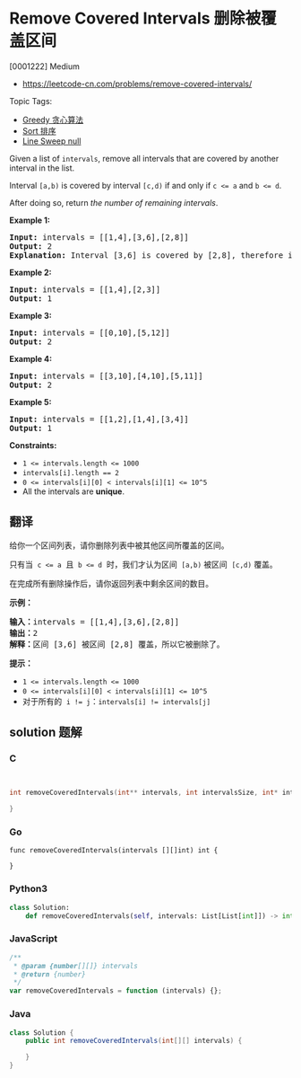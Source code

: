 # Remove Covered Intervals 删除被覆盖区间

[0001222] Medium

- https://leetcode-cn.com/problems/remove-covered-intervals/

Topic Tags:

- [Greedy 贪心算法](https://leetcode-cn.com/tag/greedy/)
- [Sort 排序](https://leetcode-cn.com/tag/sort/)
- [Line Sweep null](https://leetcode-cn.com/tag/line-sweep/)

Given a list of `intervals`, remove all intervals that are covered by another interval in the list.

Interval `[a,b)` is covered by interval `[c,d)` if and only if `c <= a` and `b <= d`.

After doing so, return _the number of remaining intervals_.

**Example 1:**

<pre><strong>Input:</strong> intervals = [[1,4],[3,6],[2,8]]
<strong>Output:</strong> 2
<b>Explanation: </b>Interval [3,6] is covered by [2,8], therefore it is removed.
</pre>

**Example 2:**

<pre><strong>Input:</strong> intervals = [[1,4],[2,3]]
<strong>Output:</strong> 1
</pre>

**Example 3:**

<pre><strong>Input:</strong> intervals = [[0,10],[5,12]]
<strong>Output:</strong> 2
</pre>

**Example 4:**

<pre><strong>Input:</strong> intervals = [[3,10],[4,10],[5,11]]
<strong>Output:</strong> 2
</pre>

**Example 5:**

<pre><strong>Input:</strong> intervals = [[1,2],[1,4],[3,4]]
<strong>Output:</strong> 1
</pre>

**Constraints:**

- `1 <= intervals.length <= 1000`
- `intervals[i].length == 2`
- `0 <= intervals[i][0] < intervals[i][1] <= 10^5`
- All the intervals are **unique**.

## 翻译

给你一个区间列表，请你删除列表中被其他区间所覆盖的区间。

只有当  `c <= a`  且  `b <= d`  时，我们才认为区间  `[a,b)` 被区间  `[c,d)` 覆盖。

在完成所有删除操作后，请你返回列表中剩余区间的数目。

**示例：**

<pre><strong>输入：</strong>intervals = [[1,4],[3,6],[2,8]]
<strong>输出：</strong>2
<strong>解释：</strong>区间 [3,6] 被区间 [2,8] 覆盖，所以它被删除了。
</pre>

**提示：**​​​​​​

- `1 <= intervals.length <= 1000`
- `0 <= intervals[i][0] < intervals[i][1] <= 10^5`
- 对于所有的  `i != j`：`intervals[i] != intervals[j]`

## solution 题解

### C

```c


int removeCoveredIntervals(int** intervals, int intervalsSize, int* intervalsColSize){

}
```

### Go

```golang
func removeCoveredIntervals(intervals [][]int) int {

}
```

### Python3

```python
class Solution:
    def removeCoveredIntervals(self, intervals: List[List[int]]) -> int:
```

### JavaScript

```javascript
/**
 * @param {number[][]} intervals
 * @return {number}
 */
var removeCoveredIntervals = function (intervals) {};
```

### Java

```java
class Solution {
    public int removeCoveredIntervals(int[][] intervals) {

    }
}
```
